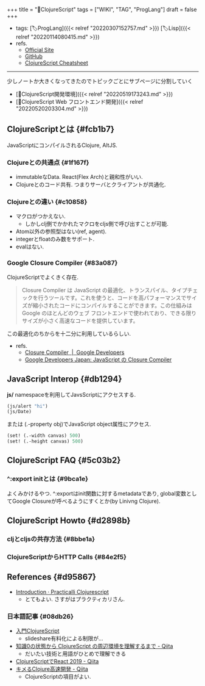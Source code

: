 +++
title = "📝ClojureScript"
tags = ["WIKI", "TAG", "ProgLang"]
draft = false
+++

-   tags: [🏷ProgLang]({{< relref "20220307152757.md" >}}) [🏷Lisp]({{< relref "20220114080415.md" >}})
-   refs.
    -   [Official Site](https://clojurescript.org/)
    -   [GitHub](https://github.com/clojure/clojurescript)
    -   [ClojureScript Cheatsheet](https://cljs.info/cheatsheet/)

---

少しノートか大きくなってきたのでトピックごとにサブページに分割していく

-   [📝ClojureScript開発環境]({{< relref "20220519173243.md" >}})
-   [📝ClojureScript Web フロントエンド開発]({{< relref "20220520203304.md" >}})


## ClojureScriptとは {#fcb1b7}

JavaScriptにコンパイルされるClojure, AltJS.


### Clojureとの共通点 {#1f167f}

-   immutableなData. React(Flex Arch)と親和性がいい.
-   Clojureとのコード共有. つまりサーバとクライアントが共通化.


### Clojureとの違い {#c10858}

-   マクロがつかえない.
    -   しかしclj側でかかれたマクロをcljs側で呼び出すことが可能.
-   Atom以外の参照型はない(ref, agent).
-   integerとfloatのみ数をサポート.
-   evalはない.


### Google Closure Compiler {#83a087}

ClojureScriptでよくきく存在.

> Closure Compiler は JavaScript の最適化、トランスパイル、タイプチェックを行うツールです。これを使うと、コードを高パフォーマンスでサイズが縮小されたコードにコンパイルすることができます。この仕組みは Google のほとんどのウェブ フロントエンドで使われており、できる限りサイズが小さく高速なコードを提供しています。

この最適化のちからを十二分に利用しているらしい.

-   refs.
    -   [Closure Compiler  |  Google Developers](https://developers.google.com/closure/compiler)
    -   [Google Developers Japan: JavaScript の Closure Compiler](https://developers-jp.googleblog.com/2016/09/closure-compiler-in-javascript.html)


## JavaScript Interop {#db1294}

**js/** namespaceを利用してJavsScriptにアクセスする.

```clojure
(js/alert "hi")
(js/Date)
```

または (.-property obj)でJavaScript object属性にアクセス.

```clojure
(set! (.-width canvas) 500)
(set! (.-height canvas) 500)
```


## ClojureScript FAQ {#5c03b2}


### ^:export initとは {#9bca1e}

よくみかけるやつ. ^:exportはinit関数に対するmetadataであり, global変数としてGoogle Closureが呼べるようにすくとか(by Linivng Clojure).


## ClojureScript Howto {#d2898b}


### cljとcljsの共存方法 {#8bbe1a}


### ClojureScriptからHTTP Calls {#84e2f5}


## References {#d95867}

-   [Introduction · Practicalli Clojurescript](https://practical.li/clojurescript/)
    -   とてもよい. さすがはプラクティカリさん.


### 日本語記事 {#08db26}

-   [入門ClojureScript](https://www.slideshare.net/sohta/clojurescript-49261407)
    -   slideshare有料化による制限が...
-   [知識0の状態から ClojureScript の周辺環境を理解するまで - Qiita](https://qiita.com/zenwerk/items/d453c351ca31b03858b3)
    -   だいたい技術と用語がひとめで理解できる
-   [ClojureScriptでReact 2019 - Qiita](https://qiita.com/iku000888/items/36fbfa82239775f87567)
-   [キメるClojure高速開発 - Qiita](https://qiita.com/223kazuki/items/afb6341cf73a9173fda0)
    -   ClojureScriptの項目がよい.
